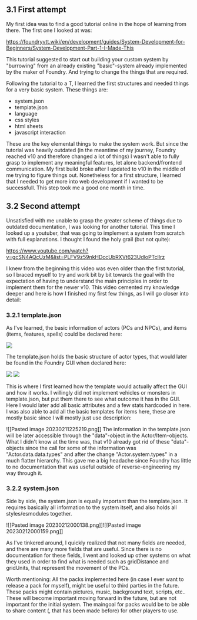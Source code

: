 ## 3.1 First attempt 

My first idea was to find a good tutorial online in the hope of learning from there.
The first one I looked at was: 

https://foundryvtt.wiki/en/development/guides/System-Development-for-Beginners/System-Development-Part-1-I-Made-This

This tutorial suggested to start out building your custom system by "burrowing" from an already existing "basic"-system already implemented by the maker of Foundry. And trying to change the things that are required.

Following the tutorial to a T, I learned the first structures and needed things for a very basic system. These things are:
- system.json
- template.json
- language
- css styles
- html sheets
- javascript interaction

These are the key elemental things to make the system work. But since the tutorial was heavily outdated (in the meantime of my journey, Foundry reached v10 and therefore changed a lot of things) I wasn't able to fully grasp to implement any meaningful features, let alone backend/frontend communication. My first build broke after I updated to v10 in the middle of me trying to figure things out. Nonetheless for a first structure, I learned that I needed to get more into web development if I wanted to be successfull. This step took me a good one month in time.

## 3.2 Second attempt

Unsatisfied with me unable to grasp the greater scheme of things due to outdated documentation, I was looking for another tutorial. This time I looked up a youtuber, that was going to implement a system from scratch with full explanations. I thought I found the holy grail (but not quite):

https://www.youtube.com/watch?v=gcSN4AQcUzM&list=PLFV9z59nkHDccUbRXVt623UdloPTclIrz

I knew from the beginning this video was even older than the first tutorial, so I braced myself to try and work bit by bit towards the goal with the expectation of having to understand the main principles in order to implement them for the newer v10. This video cemented my knowledge deeper and here is how I finished my first few things, as I will go closer into detail:

### 3.2.1 template.json

As I've learned, the basic information of actors (PCs and NPCs), and items (items, features, spells) could be declared here:

![](Pasted%20image%2020230211224751.png)

The template.json holds the basic structure of actor types, that would later be found in the Foundry GUI when declared here:

![](Pasted%20image%2020230211224925.png)
![](Pasted%20image%2020230211225005.png)

This is where I first learned how the template would actually affect the GUI and how it works. I willingly did not implement vehicles or monsters in template.json, but put them there to see what outcome it has in the GUI. Here I would later add all basic attributes and a few stats hardcoded in here.
I was also able to add all the basic templates for items here, these are mostly basic since I will mostly just use description:

![[Pasted image 20230211225219.png]]
The information in the template.json will be later accessible through the "data"-object in the Actor/Item-objects. What I didn't know at the time was, that v10 already got rid of these "data"-objects since the call for some of the information was "Actor.data.data.types" and after the change "Actor.system.types" in a much flatter hierarchy. This gave me a big headache since Foundry has little to no documentation that was useful outside of reverse-engineering my way through it.

### 3.2.2 system.json

Side by side, the system.json is equally important than the template.json. It requires basically all information to the system itself, and also holds all styles/esmodules together.

![[Pasted image 20230212000138.png]]![[Pasted image 20230212000159.png]]

As I've tinkered around, I quickly realized that not many fields are needed, and there are many more fields that are useful. Since there is no documentation for these fields, I went and looked up other systems on what they used in order to find what is needed such as gridDistance and gridUnits, that represent the movement of the PCs. 

Worth mentioning: All the packs implemented here (in case I ever want to release a pack for myself), might be useful to third parties in the future. These packs might contain pictures, music, background text, scripts, etc.. These will become important moving forward in the future, but are not important for the initial system. The maingoal for packs would be to be able to share content (, that has been made before) for other players to use.

